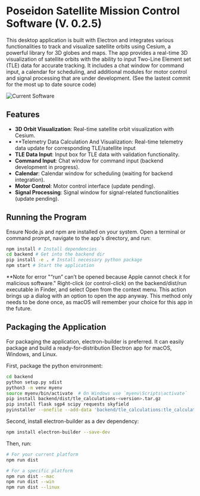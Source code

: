 # Poseidon Satellite Mission Control Software (V. 0.2.5)

This desktop application is built with Electron and integrates various functionalities to track and visualize satellite orbits using Cesium, a powerful library for 3D globes and maps. The app provides a real-time 3D visualization of satellite orbits with the ability to input Two-Line Element set (TLE) data for accurate tracking. It includes a chat window for command input, a calendar for scheduling, and additional modules for motor control and signal processing that are under development. (See the lastest commit for the most up to date source code)

![Current Software](https://cdn.discordapp.com/attachments/1198491340808388739/1202087224498196530/Screenshot_2024-01-30_at_7.05.13_PM.png?ex=65cc2df8&is=65b9b8f8&hm=350ac5ceb8570d9cafeaf7245434f9f325e546bdc071c066ba9381d1e472df79&)



## Features

- **3D Orbit Visualization**: Real-time satellite orbit visualization with Cesium.
- **Telemetry Data Calculation And Visualization: Real-time telemetry data update for corresponding TLE/satellite input
- **TLE Data Input**: Input box for TLE data with validation functionality.
- **Command Input**: Chat window for command input (backend development in progress).
- **Calendar**: Calendar window for scheduling (waiting for backend integration).
- **Motor Control**: Motor control interface (update pending).
- **Signal Processing**: Signal window for signal-related functionalities (update pending).

## Running the Program

Ensure Node.js and npm are installed on your system. Open a terminal or command prompt, navigate to the app's directory, and run:

```bash
npm install # Install dependencies
cd backend # Get into the backend dir
pip install -e . # Install necessary python package
npm start # Start the application
```

**Note for error "“run” can’t be opened because Apple cannot check it for malicious software."
Right-click (or control-click) on the backend/dist/run executable in Finder, and select Open from the context menu. This action brings up a dialog with an option to open the app anyway. This method only needs to be done once, as macOS will remember your choice for this app in the future.

## Packaging the Application
For packaging the application, electron-builder is preferred. It can easily package and build a ready-for-distribution Electron app for macOS, Windows, and Linux.

First, package the python environment:

```bash
cd backend
python setup.py sdist
python3 -m venv myenv
source myenv/bin/activate  # On Windows use `myenv\Scripts\activate`
pip install backend/dist/tle_calculations-<version>.tar.gz
pip install flask sgp4 scipy requests skyfield
pyinstaller --onefile --add-data 'backend/tle_calculations:tle_calculations' tle_calculations/run.py
```

Second, install electron-builder as a dev dependency:
```bash
npm install electron-builder --save-dev
```

Then, run:

```bash
# For your current platform
npm run dist

# For a specific platform
npm run dist --mac
npm run dist --win
npm run dist --linux
```


